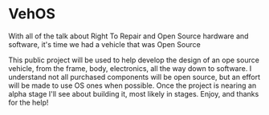 # VehOS
With all of the talk about Right To Repair and Open Source hardware and software, it's time we had a vehicle that was Open Source

This public project will be used to help develop the design of an ope source vehicle, from the frame, body, electronics, all the way down to software. I understand not all purchased components will be open source, but an effort will be made to use OS ones when possible. Once the project is nearing an alpha stage I'll see about building it, most likely in stages. Enjoy, and thanks for the help!
